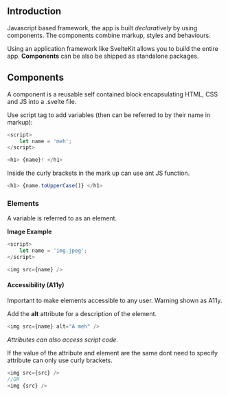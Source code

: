 
## Introduction

Javascript based framework, the app is built *declaratively* by using components. The components combine markup, styles and behaviours.

Using an application framework like SvelteKit allows you to build the entire app. **Components** can be also be shipped as standalone packages.

## Components

A component is a reusable self contained block encapsulating HTML, CSS and JS into a .svelte file. 

Use script tag to add variables (then can be referred to by their name in markup):

```js
<script>
	let name = 'meh';
</script>

<h1> {name}! </h1>
```

Inside the curly brackets in the mark up can use ant JS function.

```js
<h1> {name.toUpperCase()} </h1>
```

### Elements

A variable is referred to as an element.

**Image Example**
```js
<script>
	let name = 'img.jpeg';
</script>

<img src={name} />
```

#### Accessibility (A11y)

Important to make elements accessible to any user. Warning shown as A11y.

Add the **alt** attribute for a description of the element.

```js
<img src={name} alt="A meh" />
```

*Attributes can also access script code.*

If the value of the attribute and element are the same dont need to specify attribute can only use curly brackets.

```js
<img src={src} />
//OR
<img {src} />
```